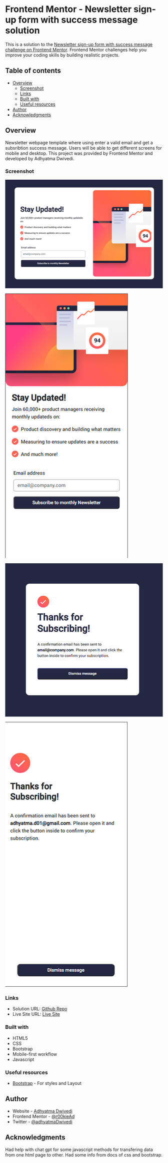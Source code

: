 # Frontend Mentor - Newsletter sign-up form with success message solution

This is a solution to the [Newsletter sign-up form with success message challenge on Frontend Mentor](https://www.frontendmentor.io/challenges/newsletter-signup-form-with-success-message-3FC1AZbNrv). Frontend Mentor challenges help you improve your coding skills by building realistic projects. 

## Table of contents

- [Overview](#overview)
  - [Screenshot](#screenshot)
  - [Links](#links)
  - [Built with](#built-with)
  - [Useful resources](#useful-resources)
- [Author](#author)
- [Acknowledgments](#acknowledgments)


## Overview

Newsletter webpage template where using enter a valid email and get a subsribtion success message. Users will be able to get different screens for mobile and desktop.
This project was provided by Frontend Mentor and developed by Adhyatma Dwivedi.

### Screenshot

![Desktop Homepage](images/desktopHomepage.png)

![Mobile Homepage](images/mobileHomepage.png)

![Desktop Success](images/desktopSuccess.png)

![Mobile Success](images/mobileSuccess.png)


### Links

- Solution URL: [Github Repo](https://github.com/r00kieAd/newsletter)
- Live Site URL: [Live Site](https://r00kiead.github.io/newsletter/)


### Built with

- HTML5
- CSS
- Bootstrap
- Mobile-first workflow
- Javascript

### Useful resources
- [Bootstrap](https://getbootstrap.com/docs/5.2/getting-started/introduction/) - For styles and Layout

## Author

- Website - [Adhyatma Dwivedi](https://personal-site-b3o065boq-r00kiead.vercel.app/)
- Frontend Mentor - [@r00kieAd](https://www.frontendmentor.io/profile/r00kieAd)
- Twitter - [@adhyatmaDwivedi](https://twitter.com/adhyatmaDwivedi)


## Acknowledgments

Had help with chat gpt for some javascript methods for transfering data from one html page to other. Had some info from docs of css and bootstrap.
